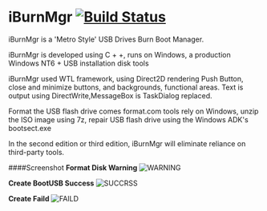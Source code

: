 iBurnMgr [![Build Status](https://travis-ci.org/pocoproject/poco.png?branch=develop)](https://github.com/forcegroup/iBurnMgr)
========
iBurnMgr is a 'Metro Style' USB Drives Burn Boot Manager.

iBurnMgr is developed using C + +, runs on Windows, a production Windows NT6 + USB installation disk tools

iBurnMgr used WTL framework, using Direct2D rendering Push Button, close and minimize buttons, and backgrounds, functional areas. Text is output using DirectWrite,MessageBox is TaskDialog replaced.

Format the USB flash drive comes format.com tools rely on Windows, unzip the ISO image using 7z, repair USB flash drive using the Windows ADK's bootsect.exe

In the second edition or third edition, iBurnMgr will eliminate reliance on third-party tools.

####Screenshot
**Format Disk Warning**
![WARNING](https://raw.githubusercontent.com/forcegroup/iBurnMgr/master/ImageShow/Image.JPG)

**Create BootUSB Success**
![SUCCRSS](https://raw.githubusercontent.com/forcegroup/iBurnMgr/master/ImageShow/101.JPG)

**Create Faild**
![FAILD](https://raw.githubusercontent.com/forcegroup/iBurnMgr/master/ImageShow/Image2.JPG)
